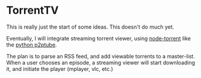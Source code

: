 # TorrentTV

This is really just the start of some ideas.  This doesn't do much yet.

Eventually, I will integrate streaming torrent viewer, using [node-torrent](https://github.com/superafroman/node-torrent) like the [python p2ptube](http://p2ptube.sourceforge.net/).

The plan is to parse an RSS feed, and add viewable torrents to a master-list. When a user chooses an episode, a streaming viewer will start downloading it, and initiate the player (mplayer, vlc, etc.)
